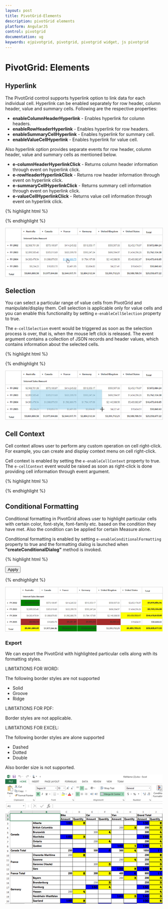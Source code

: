 ```yaml
---
layout: post
title: PivotGrid-Elements
description: pivotGrid elements
platform: AngularJS
control: pivotgrid
documentation: ug
keywords: ejpivotgrid, pivotgrid, pivotgrid widget, js pivotgrid 
---
```


# PivotGrid: Elements

## Hyperlink
The PivotGrid control supports hyperlink option to link data for each individual cell. Hyperlink can be enabled separately for row header, column header, value and summary cells. Following are the respective properties:

* **enableColumnHeaderHyperlink** - Enables hyperlink for column headers.
* **enableRowHeaderHyperlink** - Enables hyperlink for row headers.
* **enableSummaryCellHyperlink** - Enables hyperlink for summary cell.
* **enableValueCellHyperlink** - Enables hyperlink for value cell.

Also hyperlink option provides separate events for row header, column header, value and summary cells as mentioned below.
 
* **e-columnHeaderHyperlinkClick** - Returns column header information through event on hyperlink click.
* **e-rowHeaderHyperlinkClick** - Returns row header information through event on hyperlink click.
* **e-summaryCellHyperlinkClick** - Returns summary cell information through event on hyperlink click.
* **e-valueCellHyperlinkClick** - Returns value cell information through event on hyperlink click.

{% highlight html %}

<div ng-controller="PivotGridCtrl">
    <div id="PivotGrid1" ej-pivotgrid e-url="url" e-hyperlinksettings="hyperLinkSettings" e-valuecellhyperlinkclick="cellClick" e-rowheaderhyperlinkclick="cellClick" e-columnheaderhyperlinkclick="cellClick" e-summarycellhyperlinkclick="cellClick" />
</div>
<script>
    angular.module("PivotGridApp",["ejangular"]).controller('PivotGridCtrl', function ($scope) {
        //..
        $scope.hyperLinkSettings = {
            enableValueCellHyperlink: true,
            enableRowHeaderHyperlink: true,
            enableColumnHeaderHyperlink: true,
            enableSummaryCellHyperlink: true
        };
        $scope.cellClick = function (args) { alert("Cell click event is fired") };
    });
</script>

{% endhighlight %}

![](PivotGrid-Elements_images/hyperlink.png)

## Selection
You can select a particular range of value cells from PivotGrid and manipulate/display them. Cell selection is applicable only for value cells and you can enable this functionality by setting `e-enableCellSelection` property to true.

The `e-cellSelection` event would be triggered as soon as the selection process is over, that is, when the mouse left click is released. The event argument contains a collection of JSON records and header values, which contains information about the selected cells.

{% highlight html %}

<div ng-controller="PivotGridCtrl">
    <div id="PivotGrid1" ej-pivotgrid e-url="url" e-enableCellSelection="true" e-cellSelection="cellClick" />
</div>
<script>
    angular.module("PivotGridApp",["ejangular"]).controller('PivotGridCtrl', function ($scope) {
        //..
        $scope.cellClick = function(evt) {
            //This event lets you to perform required operation with the selected range of cells.
            cellvalue = evt.JSONRecords;
            rowheaders = evt.rowHeader;
            colheaders = evt.columnHeader;
        };
    });
</script>

{% endhighlight %}

![](PivotGrid-Elements_images/cellselection.png)

## Cell Context
Cell context allows user to perform any custom operation on cell right-click. For example, you can create and display context menu on cell right-click.

Cell context is enabled by setting the `e-enableCellContext` property to true. The `e-cellContext` event would be raised as soon as right-click is done providing cell information through event argument.

{% highlight html %}

<div ng-controller="PivotGridCtrl">
    <div id="PivotGrid1" ej-pivotgrid e-url="url" e-enableCellContext="true" e-cellContext="cellRightClick" />
</div>
<script>
    angular.module("PivotGridApp",["ejangular"]).controller('PivotGridCtrl', function ($scope) {
        //..
        $scope.cellRightClick = function(evt) {
            //You can write your code here
        };
    });
</script>

{% endhighlight %}

## Conditional Formatting
Conditional formatting in PivotGrid allows user to highlight particular cells with certain color, font-style, font-family etc. based on the condition they have met.  Also the condition can be applied for certain Measure alone.
  
Conditional formatting is enabled by setting `e-enableConditionalFormatting` property to true and the formatting dialog is launched when **"createConditionalDialog"** method is invoked.

{% highlight html %}

<div ng-controller="PivotGridCtrl">
    <div id="PivotGrid1" ej-pivotgrid e-enableConditionalFormatting="true" />
</div>
<button id="ApplyBtn" class="ang-pivotgrid" ej-button e-showroundedcorner="true" e-size="small" e-click="ApplyChanges">Apply</button>
<script>
    angular.module("PivotGridApp",["ejangular"]).controller('PivotGridCtrl', function ($scope) {
        ///...
        $scope.ApplyChanges = function (e) {
            var pivotGridObj = $('#PivotGrid1').data("ejPivotGrid");
            if (pivotGridObj.model.enableConditionalFormatting) {
                pivotGridObj.createConditionalDialog();
            }
        };
    });
</script>

{% endhighlight %}

![](PivotGrid-Elements_images/conditional.png)

### Export

We can export the PivotGrid with highlighted particular cells along with its formatting styles. 

LIMITATIONS FOR WORD:

The following border styles are not supported

* Solid
* Groove
* Ridge

LIMITATIONS FOR PDF:

Border styles are not applicable.

LIMITATIONS FOR EXCEL:

The following border styles are alone supported

* Dashed
* Dotted
* Double

Also border size is not supported.

![](PivotGrid-Elements_images/conditional_export.png)
